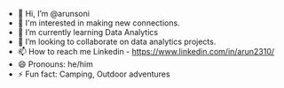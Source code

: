 - 👋 Hi, I’m @arunsoni
- 👀 I'm interested in making new connections.
- 🌱 I’m currently learning Data Analytics
- 💞️ I’m looking to collaborate on data analytics projects.
- 📫 How to reach me Linkedin - https://www.linkedin.com/in/arun2310/
- 😄 Pronouns: he/him
- ⚡ Fun fact: Camping, Outdoor adventures

<!---
arunsoni-007/arunsoni-007 is a ✨ special ✨ repository because its `README.md` (this file) appears on your GitHub profile.
You can click the Preview link to take a look at your changes.
--->
